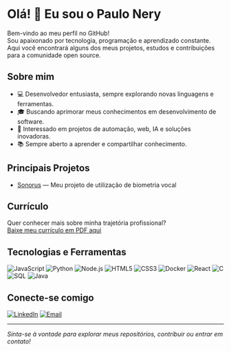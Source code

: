 # Olá! 👋 Eu sou o Paulo Nery

Bem-vindo ao meu perfil no GitHub!  
Sou apaixonado por tecnologia, programação e aprendizado constante. Aqui você encontrará alguns dos meus projetos, estudos e contribuições para a comunidade open source.

## Sobre mim

- 💻 Desenvolvedor entusiasta, sempre explorando novas linguagens e ferramentas.
- 🎓 Buscando aprimorar meus conhecimentos em desenvolvimento de software.
- 🚀 Interessado em projetos de automação, web, IA e soluções inovadoras.
- 📚 Sempre aberto a aprender e compartilhar conhecimento.

## Principais Projetos

- [Sonorus](https://github.com/unb-mds/Sonorus-2025.1) — Meu projeto de utilização de biometria vocal

## Currículo

Quer conhecer mais sobre minha trajetória profissional?  
[Baixe meu currículo em PDF aqui](./Currículo.pdf)

## Tecnologias e Ferramentas

![JavaScript](https://img.shields.io/badge/JavaScript-F7DF1E?logo=javascript&logoColor=white)
![Python](https://img.shields.io/badge/Python-3776AB?logo=python&logoColor=white)
![Node.js](https://img.shields.io/badge/Node.js-339933?logo=node.js&logoColor=white)
![HTML5](https://img.shields.io/badge/HTML5-E34F26?logo=html5&logoColor=white)
![CSS3](https://img.shields.io/badge/CSS3-1572B6?logo=css3&logoColor=white)
![Docker](https://img.shields.io/badge/Docker-2496ED?logo=docker&logoColor=white)
![React](https://img.shields.io/badge/React-61DAFB?logo=react&logoColor=white)
![C](https://img.shields.io/badge/C-00599C?logo=c&logoColor=white)
![SQL](https://img.shields.io/badge/SQL-4479A1?logo=postgresql&logoColor=white)
![Java](https://img.shields.io/badge/Java-007396?logo=java&logoColor=white)
<!-- Adicione mais conforme sua experiência -->

## Conecte-se comigo

[![LinkedIn](https://img.shields.io/badge/LinkedIn-0A66C2?logo=linkedin&logoColor=white)](www.linkedin.com/in/paulo-lobo-b36b0b278)
[![Email](https://img.shields.io/badge/Email-D14836?logo=gmail&logoColor=white)](mailto:Paulonery2004@gmail.com)

---

_Sinta-se à vontade para explorar meus repositórios, contribuir ou entrar em contato!_
